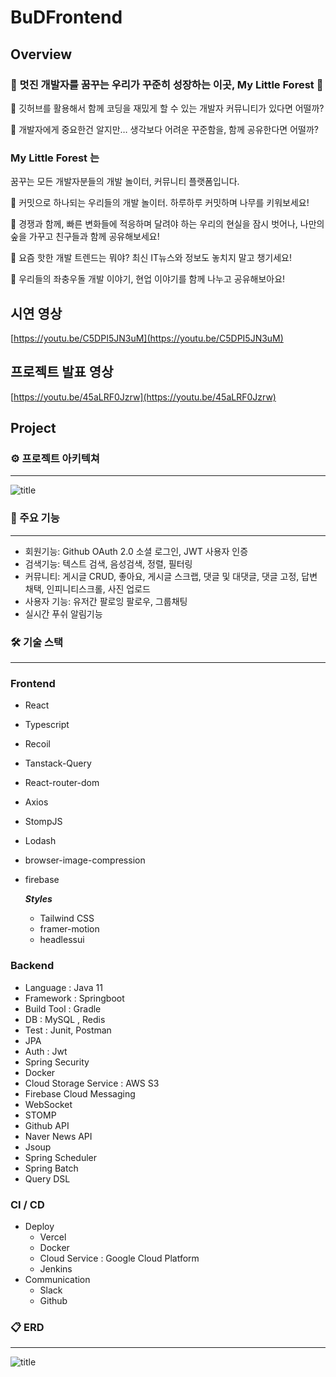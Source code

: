 # BuDFrontend

## **Overview**

### 🎄 멋진 개발자를 꿈꾸는 우리가 꾸준히 성장하는 이곳,  My Little Forest 🎄 

💭 깃허브를 활용해서 함께 코딩을 재밌게 할 수 있는 개발자 커뮤니티가 있다면 어떨까?

💭 개발자에게 중요한건 알지만… 생각보다 어려운 꾸준함을, 함께 공유한다면 어떨까? 

### My Little Forest **는**

꿈꾸는 모든 개발자분들의 개발 놀이터, 커뮤니티 플랫폼입니다.

🥜 커밋으로 하나되는 우리들의 개발 놀이터. 하루하루 커밋하며 나무를 키워보세요!

🌱 경쟁과 함께, 빠른 변화들에 적응하며 달려야 하는 우리의 현실을 잠시 벗어나, 나만의 숲을 가꾸고 친구들과 함께 공유해보세요!

🌷 요즘 핫한 개발 트렌드는 뭐야? 최신 IT뉴스와 정보도 놓치지 말고 챙기세요!

🎄 우리들의 좌충우돌 개발 이야기, 현업 이야기를 함께 나누고 공유해보아요!


## 시연 영상

[https://youtu.be/C5DPI5JN3uM](https://youtu.be/C5DPI5JN3uM)

## 프로젝트 발표 영상

[https://youtu.be/45aLRF0Jzrw](https://youtu.be/45aLRF0Jzrw)

## Project

### ⚙ 프로젝트 아키텍쳐

---

![title](https://invented-song-ea3.notion.site/image/https%3A%2F%2Fs3-us-west-2.amazonaws.com%2Fsecure.notion-static.com%2Fbefff80f-efe7-4bae-ba7e-ab53c06ff54f%2Fbud-success.drawio.png?id=340225a0-7051-41b9-904f-fc83e17ab8ec&table=block&spaceId=18a88457-e512-4cdc-adbf-d1fdfb29ae1d&width=2000&userId=&cache=v2)   




### 🔗 주요 기능
---
- 회원기능: Github OAuth 2.0 소셜 로그인, JWT 사용자 인증
- 검색기능: 텍스트 검색, 음성검색, 정렬, 필터링
- 커뮤니티: 게시글 CRUD, 좋아요, 게시글 스크랩, 댓글 및 대댓글, 댓글 고정, 답변 채택, 인피니티스크롤, 사진 업로드
- 사용자 기능: 유저간 팔로잉 팔로우, 그룹채팅
- 실시간 푸쉬 알림기능



### 🛠 기술 스택

---

### Frontend

- React
- Typescript
- Recoil
- Tanstack-Query
- React-router-dom
- Axios
- StompJS
- Lodash
- browser-image-compression
- firebase

  ***Styles***

  - Tailwind CSS
  - framer-motion
  - headlessui

### Backend

- Language : Java 11
- Framework : Springboot
- Build Tool : Gradle
- DB : MySQL , Redis
- Test : Junit, Postman
- JPA
- Auth : Jwt
- Spring Security
- Docker
- Cloud Storage Service : AWS S3
- Firebase Cloud Messaging
- WebSocket
- STOMP
- Github API
- Naver News API
- Jsoup
- Spring Scheduler
- Spring Batch
- Query DSL

### CI / CD

- Deploy
    - Vercel
    - Docker
    - Cloud Service  : Google Cloud Platform
    - Jenkins
- Communication
    - Slack
    - Github
    

### 📋 ERD

---

![title](https://invented-song-ea3.notion.site/image/https%3A%2F%2Fs3-us-west-2.amazonaws.com%2Fsecure.notion-static.com%2F6d5f6911-9ffa-46b0-9f7c-137675259111%2FUntitled.png?id=98b8cef4-6417-4bdc-a743-b005179c4516&table=block&spaceId=18a88457-e512-4cdc-adbf-d1fdfb29ae1d&width=2000&userId=&cache=v2)   
